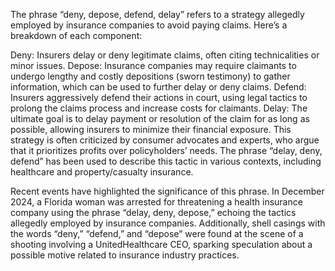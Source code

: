 The phrase “deny, depose, defend, delay” refers to a strategy allegedly employed by insurance companies to avoid paying claims. Here’s a breakdown of each component:

Deny: Insurers delay or deny legitimate claims, often citing technicalities or minor issues.
Depose: Insurance companies may require claimants to undergo lengthy and costly depositions (sworn testimony) to gather information, which can be used to further delay or deny claims.
Defend: Insurers aggressively defend their actions in court, using legal tactics to prolong the claims process and increase costs for claimants.
Delay: The ultimate goal is to delay payment or resolution of the claim for as long as possible, allowing insurers to minimize their financial exposure.
This strategy is often criticized by consumer advocates and experts, who argue that it prioritizes profits over policyholders’ needs. The phrase “delay, deny, defend” has been used to describe this tactic in various contexts, including healthcare and property/casualty insurance.

Recent events have highlighted the significance of this phrase. In December 2024, a Florida woman was arrested for threatening a health insurance company using the phrase “delay, deny, depose,” echoing the tactics allegedly employed by insurance companies. Additionally, shell casings with the words “deny,” “defend,” and “depose” were found at the scene of a shooting involving a UnitedHealthcare CEO, sparking speculation about a possible motive related to insurance industry practices.